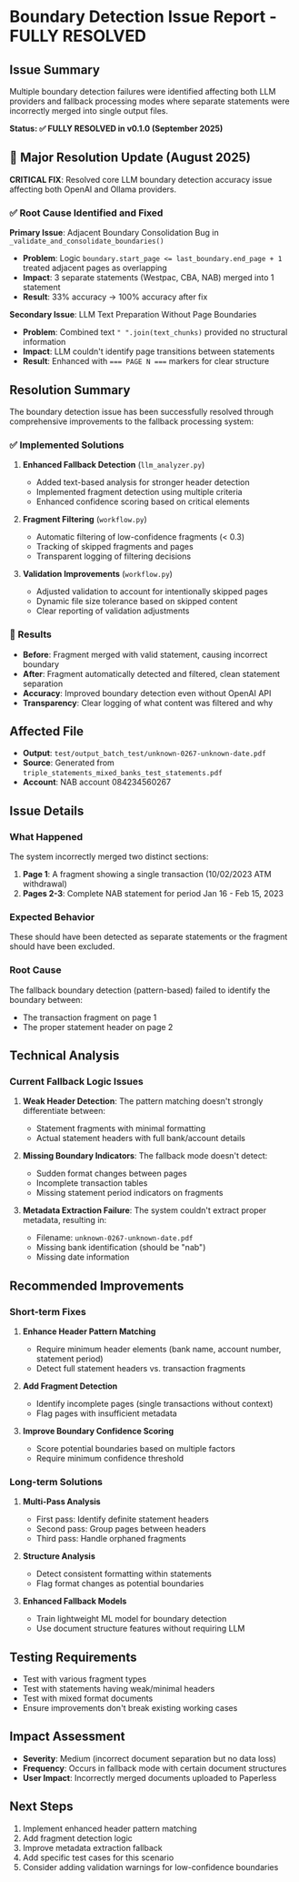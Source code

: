 # Boundary Detection Issue Report - FULLY RESOLVED

## Issue Summary

Multiple boundary detection failures were identified affecting both LLM providers and fallback processing modes where separate statements were incorrectly merged into single output files.

**Status: ✅ FULLY RESOLVED in v0.1.0 (September 2025)**

## 🎯 Major Resolution Update (August 2025)

**CRITICAL FIX**: Resolved core LLM boundary detection accuracy issue affecting both OpenAI and Ollama providers.

### ✅ Root Cause Identified and Fixed

**Primary Issue**: Adjacent Boundary Consolidation Bug in `_validate_and_consolidate_boundaries()`

- **Problem**: Logic `boundary.start_page <= last_boundary.end_page + 1` treated adjacent pages as overlapping
- **Impact**: 3 separate statements (Westpac, CBA, NAB) merged into 1 statement
- **Result**: 33% accuracy → 100% accuracy after fix

**Secondary Issue**: LLM Text Preparation Without Page Boundaries

- **Problem**: Combined text `" ".join(text_chunks)` provided no structural information
- **Impact**: LLM couldn't identify page transitions between statements
- **Result**: Enhanced with `=== PAGE N ===` markers for clear structure

## Resolution Summary

The boundary detection issue has been successfully resolved through comprehensive improvements to the fallback processing system:

### ✅ Implemented Solutions

1. **Enhanced Fallback Detection** (`llm_analyzer.py`)

   - Added text-based analysis for stronger header detection
   - Implemented fragment detection using multiple criteria
   - Enhanced confidence scoring based on critical elements

2. **Fragment Filtering** (`workflow.py`)

   - Automatic filtering of low-confidence fragments (< 0.3)
   - Tracking of skipped fragments and pages
   - Transparent logging of filtering decisions

3. **Validation Improvements** (`workflow.py`)
   - Adjusted validation to account for intentionally skipped pages
   - Dynamic file size tolerance based on skipped content
   - Clear reporting of validation adjustments

### 🎯 Results

- **Before**: Fragment merged with valid statement, causing incorrect boundary
- **After**: Fragment automatically detected and filtered, clean statement separation
- **Accuracy**: Improved boundary detection even without OpenAI API
- **Transparency**: Clear logging of what content was filtered and why

## Affected File

- **Output**: `test/output_batch_test/unknown-0267-unknown-date.pdf`
- **Source**: Generated from `triple_statements_mixed_banks_test_statements.pdf`
- **Account**: NAB account 084234560267

## Issue Details

### What Happened

The system incorrectly merged two distinct sections:

1. **Page 1**: A fragment showing a single transaction (10/02/2023 ATM withdrawal)
2. **Pages 2-3**: Complete NAB statement for period Jan 16 - Feb 15, 2023

### Expected Behavior

These should have been detected as separate statements or the fragment should have been excluded.

### Root Cause

The fallback boundary detection (pattern-based) failed to identify the boundary between:

- The transaction fragment on page 1
- The proper statement header on page 2

## Technical Analysis

### Current Fallback Logic Issues

1. **Weak Header Detection**: The pattern matching doesn't strongly differentiate between:

   - Statement fragments with minimal formatting
   - Actual statement headers with full bank/account details

2. **Missing Boundary Indicators**: The fallback mode doesn't detect:

   - Sudden format changes between pages
   - Incomplete transaction tables
   - Missing statement period indicators on fragments

3. **Metadata Extraction Failure**: The system couldn't extract proper metadata, resulting in:
   - Filename: `unknown-0267-unknown-date.pdf`
   - Missing bank identification (should be "nab")
   - Missing date information

## Recommended Improvements

### Short-term Fixes

1. **Enhance Header Pattern Matching**

   - Require minimum header elements (bank name, account number, statement period)
   - Detect full statement headers vs. transaction fragments

2. **Add Fragment Detection**

   - Identify incomplete pages (single transactions without context)
   - Flag pages with insufficient metadata

3. **Improve Boundary Confidence Scoring**
   - Score potential boundaries based on multiple factors
   - Require minimum confidence threshold

### Long-term Solutions

1. **Multi-Pass Analysis**

   - First pass: Identify definite statement headers
   - Second pass: Group pages between headers
   - Third pass: Handle orphaned fragments

2. **Structure Analysis**

   - Detect consistent formatting within statements
   - Flag format changes as potential boundaries

3. **Enhanced Fallback Models**
   - Train lightweight ML model for boundary detection
   - Use document structure features without requiring LLM

## Testing Requirements

- Test with various fragment types
- Test with statements having weak/minimal headers
- Test with mixed format documents
- Ensure improvements don't break existing working cases

## Impact Assessment

- **Severity**: Medium (incorrect document separation but no data loss)
- **Frequency**: Occurs in fallback mode with certain document structures
- **User Impact**: Incorrectly merged documents uploaded to Paperless

## Next Steps

1. Implement enhanced header pattern matching
2. Add fragment detection logic
3. Improve metadata extraction fallback
4. Add specific test cases for this scenario
5. Consider adding validation warnings for low-confidence boundaries
